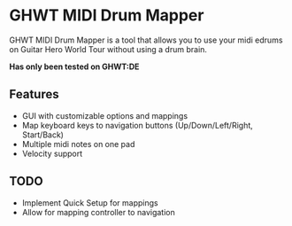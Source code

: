 # GHWT MIDI Drum Mapper

GHWT MIDI Drum Mapper is a tool that allows you to use your midi edrums on Guitar Hero World Tour without using a drum brain.

__Has only been tested on GHWT:DE__

## Features
- GUI with customizable options and mappings
- Map keyboard keys to navigation buttons (Up/Down/Left/Right, Start/Back)
- Multiple midi notes on one pad
- Velocity support

## TODO
- Implement Quick Setup for mappings
- Allow for mapping controller to navigation
